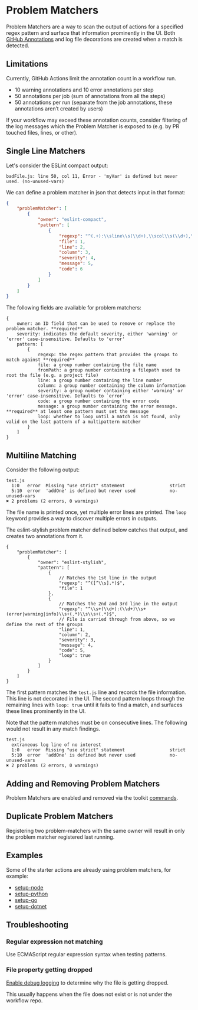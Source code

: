 # Problem Matchers

Problem Matchers are a way to scan the output of actions for a specified regex pattern and surface that information prominently in the UI. Both [GitHub Annotations](https://developer.github.com/v3/checks/runs/#annotations-object-1) and log file decorations are created when a match is detected.

## Limitations

Currently, GitHub Actions limit the annotation count in a workflow run.

- 10 warning annotations and 10 error annotations per step
- 50 annotations per job (sum of annotations from all the steps)
- 50 annotations per run (separate from the job annotations, these annotations aren’t created by users)

If your workflow may exceed these annotation counts, consider filtering of the log messages which the Problem Matcher is exposed to (e.g. by PR touched files, lines, or other).

## Single Line Matchers

Let's consider the ESLint compact output:

```
badFile.js: line 50, col 11, Error - 'myVar' is defined but never used. (no-unused-vars)
```

We can define a problem matcher in json that detects input in that format:

```json
{
    "problemMatcher": [
        {
            "owner": "eslint-compact",
            "pattern": [
                {
                    "regexp": "^(.+):\\sline\\s(\\d+),\\scol\\s(\\d+),\\s(Error|Warning|Info)\\s-\\s(.+)\\s\\((.+)\\)$",
                    "file": 1,
                    "line": 2,
                    "column": 3,
                    "severity": 4,
                    "message": 5,
                    "code": 6
                }
            ]
        }
    ]
}
```

The following fields are available for problem matchers:

```
{
    owner: an ID field that can be used to remove or replace the problem matcher. **required**
    severity: indicates the default severity, either 'warning' or 'error' case-insensitive. Defaults to 'error'
    pattern: [
        {
            regexp: the regex pattern that provides the groups to match against **required**
            file: a group number containing the file name
            fromPath: a group number containing a filepath used to root the file (e.g. a project file)
            line: a group number containing the line number
            column: a group number containing the column information
            severity: a group number containing either 'warning' or 'error' case-insensitive. Defaults to `error`
            code: a group number containing the error code
            message: a group number containing the error message. **required** at least one pattern must set the message
            loop: whether to loop until a match is not found, only valid on the last pattern of a multipattern matcher
        }
    ]
}
```

## Multiline Matching
Consider the following output:

```
test.js
  1:0   error  Missing "use strict" statement                 strict
  5:10  error  'addOne' is defined but never used             no-unused-vars
✖ 2 problems (2 errors, 0 warnings)
```

The file name is printed once, yet multiple error lines are printed. The `loop` keyword provides a way to discover multiple errors in outputs. 

The eslint-stylish problem matcher defined below catches that output, and creates two annotations from it.

```
{
    "problemMatcher": [
        {
            "owner": "eslint-stylish",
            "pattern": [
                {
                    // Matches the 1st line in the output
                    "regexp": "^([^\\s].*)$",
                    "file": 1
                },
                {
                    // Matches the 2nd and 3rd line in the output
                    "regexp": "^\\s+(\\d+):(\\d+)\\s+(error|warning|info)\\s+(.*)\\s\\s+(.*)$",
                    // File is carried through from above, so we define the rest of the groups
                    "line": 1,
                    "column": 2,
                    "severity": 3,
                    "message": 4,
                    "code": 5,
                    "loop": true
                }
            ]
        }
    ]
}
```

The first pattern matches the `test.js` line and records the file information. This line is not decorated in the UI.
The second pattern loops through the remaining lines with `loop: true` until it fails to find a match, and surfaces these lines prominently in the UI.

Note that the pattern matches must be on consecutive lines. The following would not result in any match findings.

```
test.js
  extraneous log line of no interest
  1:0   error  Missing "use strict" statement                 strict
  5:10  error  'addOne' is defined but never used             no-unused-vars
✖ 2 problems (2 errors, 0 warnings)
```

## Adding and Removing Problem Matchers

Problem Matchers are enabled and removed via the toolkit [commands](commands.md#problem-matchers).

## Duplicate Problem Matchers

Registering two problem-matchers with the same owner will result in only the problem matcher registered last running.

## Examples

Some of the starter actions are already using problem matchers, for example:
- [setup-node](https://github.com/actions/setup-node/tree/main/.github)
- [setup-python](https://github.com/actions/setup-python/tree/main/.github)
- [setup-go](https://github.com/actions/setup-go/tree/main/.github)
- [setup-dotnet](https://github.com/actions/setup-dotnet/tree/main/.github)

## Troubleshooting

### Regular expression not matching

Use ECMAScript regular expression syntax when testing patterns.

### File property getting dropped

[Enable debug logging](https://help.github.com/en/actions/configuring-and-managing-workflows/managing-a-workflow-run#enabling-debug-logging) to determine why the file is getting dropped.

This usually happens when the file does not exist or is not under the workflow repo.
